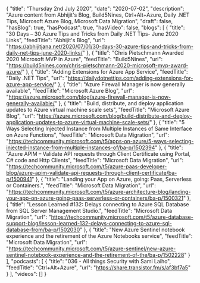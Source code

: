 {
  "title": "Thursday 2nd July 2020",
  "date": "2020-07-02",
  "description": "Azure content from Abhijit's Blog, Build5Nines, Ctrl+Alt+Azure, Daily .NET Tips, Microsoft Azure Blog, Microsoft Data Migration",
  "draft": false,
  "hasBlog": true,
  "hasPodcast": true,
  "hasVideo": false,
  "blogs": [
    {
      "title": "30 Days – 30 Azure Tips and Tricks from Daily .NET Tips- June 2020 Links",
      "feedTitle": "Abhijit's Blog",
      "url": "https://abhijitjana.net/2020/07/01/30-days-30-azure-tips-and-tricks-from-daily-net-tips-june-2020-links/"
    },
    {
      "title": "Chris Pietschmann Awarded 2020 Microsoft MVP in Azure",
      "feedTitle": "Build5Nines",
      "url": "https://build5nines.com/chris-pietschmann-2020-microsoft-mvp-award-azure/"
    },
    {
      "title": "Adding Extensions for Azure App Service",
      "feedTitle": "Daily .NET Tips",
      "url": "https://dailydotnettips.com/adding-extensions-for-azure-app-service/"
    },
    {
      "title": "Azure Firewall Manager is now generally available",
      "feedTitle": "Microsoft Azure Blog",
      "url": "https://azure.microsoft.com/blog/azure-firewall-manager-is-now-generally-available/"
    },
    {
      "title": "Build, distribute, and deploy application updates to Azure virtual machine scale sets",
      "feedTitle": "Microsoft Azure Blog",
      "url": "https://azure.microsoft.com/blog/build-distribute-and-deploy-application-updates-to-azure-virtual-machine-scale-sets/"
    },
    {
      "title": "5 Ways Selecting Injected Instance from Multiple Instances of Same Interface on Azure Functions",
      "feedTitle": "Microsoft Data Migration",
      "url": "https://techcommunity.microsoft.com/t5/apps-on-azure/5-ways-selecting-injected-instance-from-multiple-instances-of/ba-p/1502394"
    },
    {
      "title": "Azure APIM – Validate API requests through Client Certificate using Portal, C# code and Http Clients",
      "feedTitle": "Microsoft Data Migration",
      "url": "https://techcommunity.microsoft.com/t5/azure-paas-developer-blog/azure-apim-validate-api-requests-through-client-certificate/ba-p/1500941"
    },
    {
      "title": "Landing your App on Azure, going: Paas, Serverless or Containers.",
      "feedTitle": "Microsoft Data Migration",
      "url": "https://techcommunity.microsoft.com/t5/azure-architecture-blog/landing-your-app-on-azure-going-paas-serverless-or-containers/ba-p/1500321"
    },
    {
      "title": "Lesson Learned #132: Delays connecting to Azure SQL Database from SQL Server Management Studio.",
      "feedTitle": "Microsoft Data Migration",
      "url": "https://techcommunity.microsoft.com/t5/azure-database-support-blog/lesson-learned-132-delays-connecting-to-azure-sql-database-from/ba-p/1502030"
    },
    {
      "title": "New Azure Sentinel notebook experience and the retirement of the Azure Notebooks service",
      "feedTitle": "Microsoft Data Migration",
      "url": "https://techcommunity.microsoft.com/t5/azure-sentinel/new-azure-sentinel-notebook-experience-and-the-retirement-of-the/ba-p/1502228"
    }
  ],
  "podcasts": [
    {
      "title": "036 - All things Security with Sami Laiho",
      "feedTitle": "Ctrl+Alt+Azure",
      "url": "https://share.transistor.fm/s/af3bf7a5"
    }
  ],
  "videos": []
}